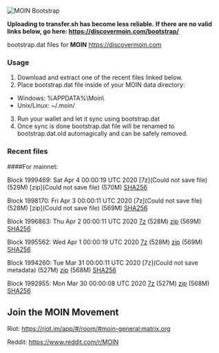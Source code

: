 ![MOIN Bootstrap](https://i.imgur.com/KjM1jMp.jpg)

**Uploading to transfer.sh has become less reliable.**
**If there are no valid links below, go here: https://discovermoin.com/bootstrap/**

bootstrap.dat files for **MOIN** https://discovermoin.com

### Usage

1. Download and extract one of the recent files linked below.
2. Place bootstrap.dat file inside of your MOIN data directory:
 - Windows: %APPDATA%\Moin\
 - Unix/Linux: ~/.moin/
3. Run your wallet and let it sync using bootstrap.dat
4. Once sync is done bootstrap.dat file will be renamed to bootstrap.dat.old automagically and can be safely removed.


### Recent files

####For mainnet:

Block 1999469: Sat Apr  4 00:00:19 UTC 2020 [7z](Could not save file) (529M) [zip](Could not save file) (570M) [SHA256]()

Block 1998170: Fri Apr  3 00:00:11 UTC 2020 [7z](Could not save file) (528M) [zip](Could not save file) (569M) [SHA256]()

Block 1996863: Thu Apr  2 00:00:11 UTC 2020 [7z]() (528M) [zip](https://transfer.sh/ZLH2m/bootstrap.dat.20200402.zip) (569M) [SHA256](https://transfer.sh/RhQZr/sha256.txt)

Block 1995562: Wed Apr  1 00:00:19 UTC 2020 [7z]() (528M) [zip]() (569M) [SHA256]()

Block 1994260: Tue Mar 31 00:00:11 UTC 2020 [7z](Could not save metadata) (527M) [zip]() (568M) [SHA256]()

Block 1992955: Mon Mar 30 00:00:08 UTC 2020 [7z](https://transfer.sh/kNuK1/bootstrap.dat.20200330.7z) (527M) [zip](https://transfer.sh/KRNGw/bootstrap.dat.20200330.zip) (568M) [SHA256](https://transfer.sh/13QMv1/sha256.txt)

## Join the MOIN Movement

Riot: https://riot.im/app/#/room/#moin-general:matrix.org

Reddit: https://www.reddit.com/r/MOIN
